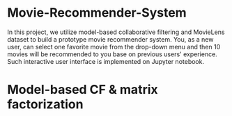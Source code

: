 # Movie-Recommender-System
In this project, we utilize model-based collaborative filtering and MovieLens dataset to build a prototype movie recommender system. You, as a new user, can select one favorite movie from the drop-down menu and then 10 movies will be recommended to you base on previous users' experience. Such interactive user interface is implemented on Jupyter notebook.

# Model-based CF & matrix factorization


